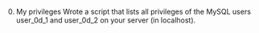 0. My privileges
Wrote a script that lists all privileges of the MySQL users user_0d_1 and user_0d_2 on your server (in localhost).
